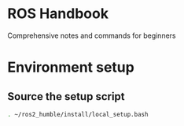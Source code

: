 # ROS Handbook
Comprehensive notes and commands for beginners

# Environment setup

## Source the setup script
```bash
. ~/ros2_humble/install/local_setup.bash
```